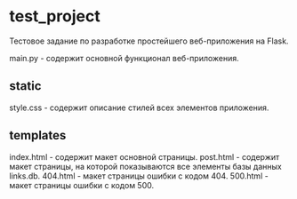 # test_project
Тестовое задание по разработке простейшего веб-приложения на Flask.

main.py - содержит основной функционал веб-приложения.

## static

style.css - содержит описание стилей всех элементов приложения.

## templates

index.html - содержит макет основной страницы.
post.html - содержит макет страницы, на которой показываются все элементы базы данных links.db.
404.html - макет страницы ошибки с кодом 404.
500.html - макет страницы ошибки с кодом 500.
